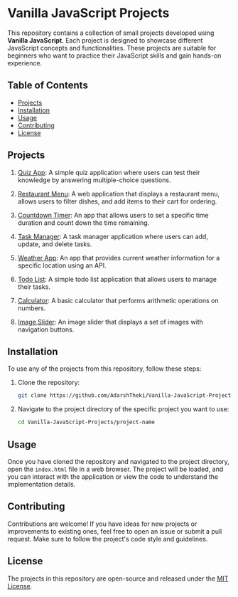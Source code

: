 # Vanilla JavaScript Projects

This repository contains a collection of small projects developed using **Vanilla JavaScript**. Each project is designed to showcase different JavaScript concepts and functionalities. These projects are suitable for beginners who want to practice their JavaScript skills and gain hands-on experience.

## Table of Contents

- [Projects](#projects)
- [Installation](#installation)
- [Usage](#usage)
- [Contributing](#contributing)
- [License](#license)

## Projects

1. [Quiz App](./quiz-app): A simple quiz application where users can test their knowledge by answering multiple-choice questions.

2. [Restaurant Menu](./restaurant-menu): A web application that displays a restaurant menu, allows users to filter dishes, and add items to their cart for ordering.

3. [Countdown Timer](./countdown-timer): An app that allows users to set a specific time duration and count down the time remaining.

4. [Task Manager](./task-manager): A task manager application where users can add, update, and delete tasks.

5. [Weather App](./weather-app): An app that provides current weather information for a specific location using an API.

6. [Todo List](./todo-list): A simple todo list application that allows users to manage their tasks.

7. [Calculator](./calculator): A basic calculator that performs arithmetic operations on numbers.

8. [Image Slider](./image-slider): An image slider that displays a set of images with navigation buttons.

## Installation

To use any of the projects from this repository, follow these steps:

1. Clone the repository:

   ```bash
   git clone https://github.com/AdarshTheki/Vanilla-JavaScript-Projects.git
   ```

2. Navigate to the project directory of the specific project you want to use:

   ```bash
   cd Vanilla-JavaScript-Projects/project-name
   ```

## Usage

Once you have cloned the repository and navigated to the project directory, open the `index.html` file in a web browser. The project will be loaded, and you can interact with the application or view the code to understand the implementation details.

## Contributing

Contributions are welcome! If you have ideas for new projects or improvements to existing ones, feel free to open an issue or submit a pull request. Make sure to follow the project's code style and guidelines.

## License

The projects in this repository are open-source and released under the [MIT License](LICENSE).
